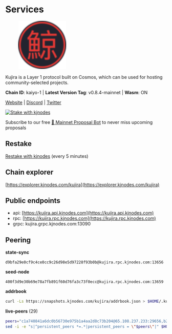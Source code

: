 # Services

<figure><img src="https://raw.githubusercontent.com/kj89/cosmos-images/main/logos/kujira.png" width="150" alt=""><figcaption></figcaption></figure>

Kujira is a Layer 1 protocol built on Cosmos, which can be used for  hosting community-selected projects.

**Chain ID**: kaiyo-1 | **Latest Version Tag**: v0.8.4-mainnet | **Wasm**: ON

[Website](https://kujira.app) | [Discord](https://discord.gg/teamkujira) | [Twitter](https://twitter.com/TeamKujira)

[![Stake with kjnodes](https://i.ibb.co/cr44Q8j/button-stake-with-kjnodes.png)](https://restake.app/kujira/kujiravaloper1tnuqj73jfn3724lqz34c27tuv80nv336sadqym)

Subscribe to our free [🤖 Mainnet Proposal Bot](https://t.me/kjnodes_proposal_bot) to never miss upcoming proposals

## Restake

[Restake with kjnodes](https://restake.app/kujira/kujiravaloper1tnuqj73jfn3724lqz34c27tuv80nv336sadqym) (every 5 minutes)
## Chain explorer
[https://explorer.kjnodes.com/kujira](https://explorer.kjnodes.com/kujira)

## Public endpoints

* api: [https://kujira.api.kjnodes.com](https://kujira.api.kjnodes.com)
* rpc: [https://kujira.rpc.kjnodes.com](https://kujira.rpc.kjnodes.com)
* grpc: kujira.grpc.kjnodes.com:13090

## Peering

**state-sync**

```text
d9bfa29e0cf9c4ce0cc9c26d98e5d97228f93b0b@kujira.rpc.kjnodes.com:13656
```

**seed-node**

```text
400f3d9e30b69e78a7fb891f60d76fa3c73f0ecc@kujira.rpc.kjnodes.com:13659
```

**addrbook**
```bash
curl -Ls https://snapshots.kjnodes.com/kujira/addrbook.json > $HOME/.kujira/config/addrbook.json
```

**live-peers** (29)
```bash
peers="c1a740841a6dc0b56730e975b1a4aa2d8c73b204@65.108.237.233:29656,b212d5740b2e11e54f56b072dc13b6134650cfb5@169.155.169.213:26656,ff7a1787ea93a49ece2ee92f601a4c52951278c4@185.119.118.112:2000,b80cf7882c8cab4894d41ccd4f5a00406d8b5f7d@146.59.52.48:30095,d9bfa29e0cf9c4ce0cc9c26d98e5d97228f93b0b@65.109.88.38:13656,ecafd5cadaf3526a588550a7bc343ce2670c988d@185.16.39.231:26656,0cd7caa189ab5e3fb19b4d32516027b578ab7838@45.79.118.43:26656,66c551ebcb68fe343c7e2720593dc47426813a68@93.189.30.101:26656,213dbb8301ce1c0f5662a9b723bd613f15e1dd4e@75.119.157.167:30656,030f65339defb01b0e3ddaeaa54cbeac00dd0c74@185.182.193.89:26656,1d6fceb2a8182e9b91d105053dbe03bc9248bcd0@89.163.146.22:26656,7f83a8f94bddb377ff195b3c9ee2abc91ddf0433@51.81.242.74:26656,e751b31b5444ed4a7489a456be805c736756eeb8@195.3.223.19:26656,1d436f8d9a36e7d93d897012dd4e98871e8c4fbb@65.108.137.37:26656,b12591db8b67f7a78b2834b5c122299fdb6c8deb@65.108.201.154:2060,a9ed3a9256cbabe889b2989ad99a3e7e173c3ffe@108.165.178.242:26655,79ace78a1fb98876c7bcbf8ec54864b740aa76ff@65.108.128.201:11856,01d708d4124f30700c05c97947ae10231d8755f7@95.217.197.100:26655,09076c7908db88316498cf4cd4702a8d269e0da9@15.235.114.85:26656,4c22af952c3af002136397d48f9933d0432ace7a@148.251.79.204:26656,52739251216bd8e7d17ac69810f83bf58a7b1b10@47.144.5.20:26656,3d150f6a71caca5607daff69c9049c04c37da64e@51.210.223.186:30095,75cd9d2f96a352eb429e166e69b45cb1dfb99d06@65.108.200.49:9556,4db916788d45d5454cfe7a68ca02c56996ee6b96@194.163.151.124:26656,fdde823fb8c9ef908d4b229f177c5f8b18e90274@54.235.174.123:26656,beb3329e969ae64d97c276f0ed0a1773ebdf61dc@146.19.24.142:26656,da2673cf09dc2c124947827f4cf5e7c17114d504@142.132.202.98:26656,a430d40d7c4272a649b8309abed412f562057539@3.37.223.124:26656,ebc272824924ea1a27ea3183dd0b9ba713494f83@178.211.139.77:26796"
sed -i -e "s|^persistent_peers *=.*|persistent_peers = \"$peers\"|" $HOME/.kujira/config/config.toml
```
